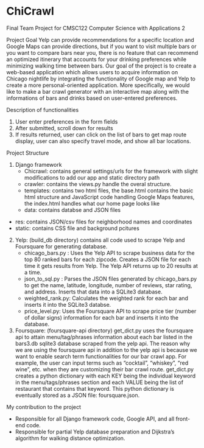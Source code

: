 # ChiCrawl
Final Team Project for CMSC122 Computer Science with Applications 2

Project Goal
Yelp can provide recommendations for a specific location and Google Maps can provide directions, but if you want to visit multiple 
bars or you want to compare bars near you, there is no feature that can recommend an optimized itinerary that accounts for your drinking 
preferences while minimizing walking time between bars. Our goal of the project is to create a web-based application which allows users 
to acquire information on Chicago nightlife by integrating the functionality of Google map and Yelp to create a more personal-oriented
application. More specifically, we would like to make a bar crawl generator with an interactive map along with the informations of bars 
and drinks based on user-entered preferences.

Description of functionalities
1. User enter preferences in the form fields
2. After submitted, scroll down for results
3. If results returned, user can click on the list of bars to get map route display, user can also specify travel mode, and show all bar locations.

Project Structure
1. Django framework
   - Chicrawl: contains general settings/urls for the framework with slight modifications to add 
              our app and static directory path
   - crawler:  contains the views.py handle the overal structure.
   - templates: contains two html files, the base.html contains the basic html structure
                and JavaScript code handling Google Maps features, the index.html
                handles what our home page looks like
   - data: contains databse and JSON files
  - res: contains JSON/csv files for neighborhood names and coordinates
  - static: contains CSS file and background pcitures
2. Yelp: (build_db directory)
 	 contains all code used to scrape Yelp and Foursquare for generating database.
	- chicago_bars.py : Uses the Yelp API to scrape business data for the top 80 ranked bars for each zipcode. 
	                    Creates a JSON file for each time it gets results from Yelp. The Yelp API returns up to 20 results at a time.
	- json_to_sql.py : Parses the JSON files generated by chicago_bars.py to get the name, latitude, longitude, number of reviews, star rating, 
	                   and address. Inserts that data into a SQLite3 database.
	- weighted_rank.py: Calculates the weighted rank for each bar and inserts it into the SQLite3 databse.
	- price_level.py: Uses the Foursquare API to scrape price tier (number of dollar signs) information for each bar and inserts it into the database.
3. Foursquare: (foursquare-api directory)
   get_dict.py uses the foursquare api to attain menu/tag/phrases information about each bar listed in the bars3.db sqlite3 database scraped from the yelp api. 
   The reason why we are using the foursquare api in addition to the yelp api is because we want to enable search term functionalities for our bar crawl app. 
   For example, the user can input terms such as “cocktail”, “whiskey”, “red wine”, etc. when they are customizing their bar crawl route. get_dict.py creates a 
   python dictionary with each KEY being the individual keyword in the menu/tags/phrases section and each VALUE being the list of restaurant that contains that keyword. 
   This python dictionary is eventually stored as a JSON file: foursquare.json.

My contribution to the project
- Responsible for all Django framework code, Google API, and all front-end code. 
- Responsible for partial Yelp database preparation and Dijkstra’s algorithm for walking distance optimization.
